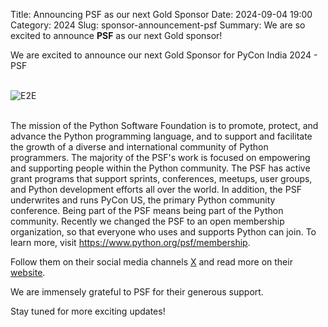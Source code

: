 Title: Announcing PSF as our next Gold Sponsor
Date: 2024-09-04 19:00
Category: 2024
Slug: sponsor-announcement-psf
Summary: We are so excited to announce **PSF** as our next Gold sponsor!

We are excited to announce our next Gold Sponsor for PyCon India 2024 - PSF

<!-- PELICAN_END_SUMMARY -->
<br>
<div class="text-center">
  <a href="https://www.e2enetworks.com/" target="_blank" style="border: none; text-decoration: none;">
    <img src="{static}/images/2024/sponsor-psf.png" alt="E2E" class="img-fluid responsive-image">
  </a>
</div>
<br>

The mission of the Python Software Foundation is to promote, protect, and advance the Python programming language, and to support and facilitate the growth of a diverse and international community of Python programmers. The majority of the PSF's work is focused on empowering and supporting people within the Python community. The PSF has active grant programs that support sprints, conferences, meetups, user groups, and Python development efforts all over the world. In addition, the PSF underwrites and runs PyCon US, the primary Python community conference. Being part of the PSF means being part of the Python community. Recently we changed the PSF to an open membership organization, so that everyone who uses and supports Python can join. To learn more, visit <https://www.python.org/psf/membership>.

Follow them on their social media channels [X](https://x.com/ThePSF) and read more on their [website](https://www.python.org/psf-landing/).

We are immensely grateful to PSF for their generous support.

Stay tuned for more exciting updates!
